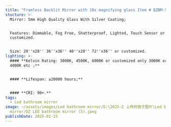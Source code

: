 ```yaml
---
title: "Framless Backlit Mirror with 10x magnifying glass Item # DZBM-5"
stucture: >-
  Mirror: 5mm High Quality Glass With Silver Coating;


  Features: Dimmable, Fog Free, Shatterproof, Lighted, Touch Sensor or
  customized.


  Size: 20''x28'' 36''x36'' 40''x28'' 72''x36'' or customized.
lighting: >-
  #### **Kelvin Rating: 3000K, 4500K, 6000K or customized only 3000K or only
  4000K etc ;**


  #### **Lifespan: ≥20000 hours;**


  #### **CRI: 90+.**
tags:
  - Led bathroom mirror
image: ~/assets/images/Led bathroom mirror/D:\2025-2 上传的镜子图片\Led bathroom
  mirror/DZ LED bathroom mirror (5).jpeg
publishDate: 2025-02-15
---
```

